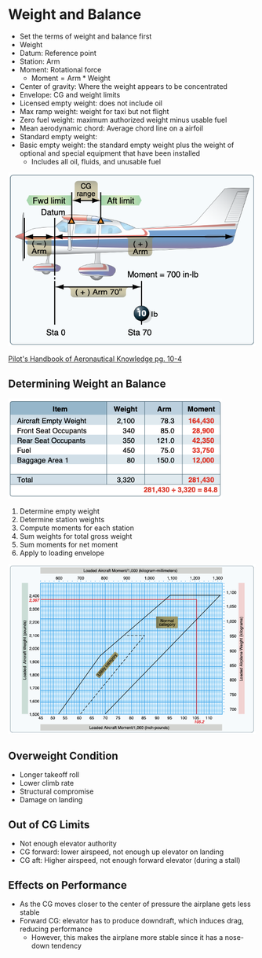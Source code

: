 # Weight and Balance

- Set the terms of weight and balance first
- Weight
- Datum: Reference point
- Station: Arm
- Moment: Rotational force
  - $\text{Moment} = \text{Arm} * \text{Weight}$
- Center of gravity: Where the weight appears to be concentrated
- Envelope: CG and weight limits
- Licensed empty weight: does not include oil
- Max ramp weight: weight for taxi but not flight
- Zero fuel weight: maximum authorized weight minus usable fuel
- Mean aerodynamic chord: Average chord line on a airfoil
- Standard empty weight:
- Basic empty weight: the standard empty weight plus the weight of optional and special equipment that have been installed
  - Includes all oil, fluids, and unusable fuel

![Arms](images/image-1.png)

[Pilot's Handbook of Aeronautical Knowledge pg. 10-4](/_references/PHAK/10-4)

## Determining Weight an Balance

![Station weight graph](images/image-2.png)

1. Determine empty weight
2. Determine station weights
3. Compute moments for each station
4. Sum weights for total gross weight
5. Sum moments for net moment
6. Apply to loading envelope

![Sample loading graph](images/image-3.png)

## Overweight Condition

- Longer takeoff roll
- Lower climb rate
- Structural compromise
- Damage on landing

## Out of CG Limits

- Not enough elevator authority
- CG forward: lower airspeed, not enough up elevator on landing
- CG aft: Higher airspeed, not enough forward elevator (during a stall)

## Effects on Performance

- As the CG moves closer to the center of pressure the airplane gets less stable
- Forward CG: elevator has to produce downdraft, which induces drag, reducing performance
  - However, this makes the airplane more stable since it has a nose-down tendency
